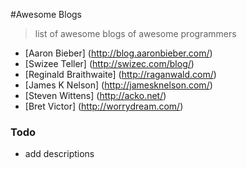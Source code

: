 #Awesome Blogs
> list of awesome blogs of awesome programmers

+ [Aaron Bieber] (http://blog.aaronbieber.com/)
+ [Swizee Teller] (http://swizec.com/blog/)
+ [Reginald Braithwaite] (http://raganwald.com/)
+ [James K Nelson] (http://jamesknelson.com/)
+ [Steven Wittens] (http://acko.net/)
+ [Bret Victor] (http://worrydream.com/)

### Todo
+ add descriptions
